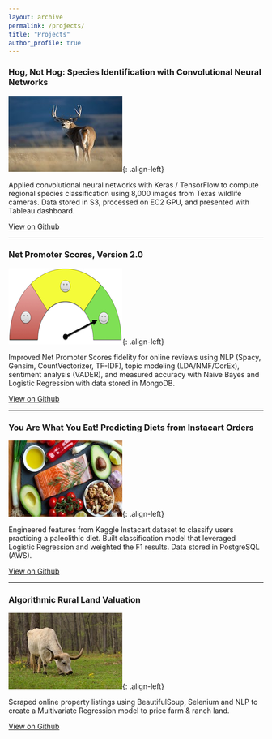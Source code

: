 ```yaml
---
layout: archive
permalink: /projects/
title: "Projects"
author_profile: true
---
```

<h3>Hog, Not Hog: Species Identification with Convolutional Neural Networks</h3>

![image-left](/images/deer.jpg){: .align-left}

Applied convolutional neural networks with Keras / TensorFlow to compute regional species classification using 8,000 images from Texas wildlife cameras. Data stored in S3, processed on EC2 GPU, and presented with Tableau dashboard.

<a href="https://github.com/rwmyers46/CNN-Species-Identification" class="btn btn--info">View on Github</a>

<hr>

<h3>Net Promoter Scores, Version 2.0</h3>

![image-left](/images/nps-guage-2.jpg){: .align-left}

Improved Net Promoter Scores fidelity for online reviews using NLP (Spacy, Gensim, CountVectorizer, TF-IDF), topic modeling (LDA/NMF/CorEx), sentiment analysis (VADER), and measured accuracy with Naive Bayes and Logistic Regression with data stored in MongoDB.

<a href="https://github.com/rwmyers46/CNN-Species-Identification" class="btn btn--info">View on Github</a>

<hr>

<h3>You Are What You Eat! Predicting Diets from Instacart Orders</h3>

![image-left](/images/paleo-image-2.jpg){: .align-left}


Engineered features from Kaggle Instacart dataset to classify users practicing a paleolithic diet.  Built classification model that leveraged Logistic Regression and weighted the F1 results. Data stored in PostgreSQL (AWS).

<a href="https://github.com/rwmyers46/CNN-Species-Identification" class="btn btn--info">View on Github</a>

<hr>

<h3>Algorithmic Rural Land Valuation</h3>

![image-left](/images/cow-2.jpg){: .align-left}

Scraped online property listings using BeautifulSoup, Selenium and NLP to create a Multivariate Regression model to price farm & ranch land.

<a href="https://github.com/rwmyers46/CNN-Species-Identification" class="btn btn--info">View on Github</a>
